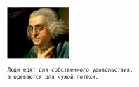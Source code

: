 <!--2017-01-30 21:15:31-->
<img src="franklin.jpg">

    Люди едят для собственного удовольствия, 
    а одеваются для чужой потехи.